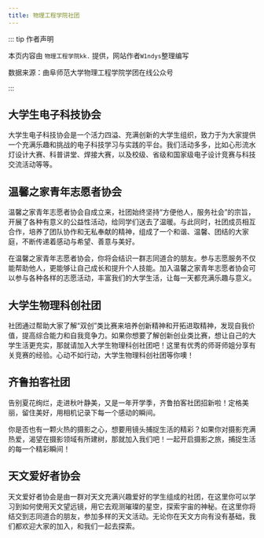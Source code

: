 ```yaml
---
title: 物理工程学院社团
---
```


::: tip 作者声明

本页内容由 `物理工程学院kk.` 提供，网站作者`W1ndys`整理编写

数据来源：曲阜师范大学物理工程学院学团在线公众号

:::

## 大学生电子科技协会

大学生电子科技协会是一个活力四溢、充满创新的大学生组织，致力于为大家提供一个充满乐趣和挑战的电子科技学习与实践的平台。我们活动多多，比如心形流水灯设计大赛、科普讲堂、焊接大赛，以及校级、省级和国家级电子设计竞赛与科技交流活动等等。

## 温馨之家青年志愿者协会

温馨之家青年志愿者协会自成立来，社团始终坚持“方便他人，服务社会”的宗旨，开展了各种有意义的公益性活动，给同学们送去了温暖。与此同时，社团成员相互合作，培养了团队协作和无私奉献的精神，组成了一个和谐、温馨、团结的大家庭，不断传递着感动与希望、善意与美好。

在温馨之家青年志愿者协会，你将会结识一群志同道合的朋友。参与志愿服务不仅能帮助他人，更能够让自己成长和提升个人技能。加入温馨之家青年志愿者协会可以参与各种各样的志愿活动，丰富我们的大学生活，让每一天都充满乐趣与意义。

## 大学生物理科创社团

社团通过帮助大家了解“双创”类比赛来培养创新精神和开拓进取精神，发现自我价值，提高综合能力和自我竞争力。如果你想要了解创新创业类比赛，想让自己的大学生活更充实，那就请加入大学生物理科创社团吧！这里有优秀的师哥师姐分享有关竞赛的经验。心动不如行动，大学生物理科创社团等你噢！

## 齐鲁拍客社团

告别夏花绚烂，走进秋叶静美，又是一年开学季，齐鲁拍客社团招新啦！定格美丽，留住美好，用相机记录下每一个感动的瞬间。

你是否也有一颗火热的摄影之心，想要用镜头捕捉生活的精彩？如果你对摄影充满热爱，渴望在摄影领域有所建树，那就加入我们吧！一起开启摄影之旅，捕捉生活的每一个精彩瞬间！

## 天文爱好者协会

天文爱好者协会是由一群对天文充满兴趣爱好的学生组成的社团，在这里你可以学习到如何使用天文望远镜，用它去观测璀璨的星空，探索宇宙的神秘。在这里你将结交到志同道合的朋友，参加多样的天文活动。无论你在天文方向有没有基础，我们都欢迎大家的加入，和我们一起去探索。
